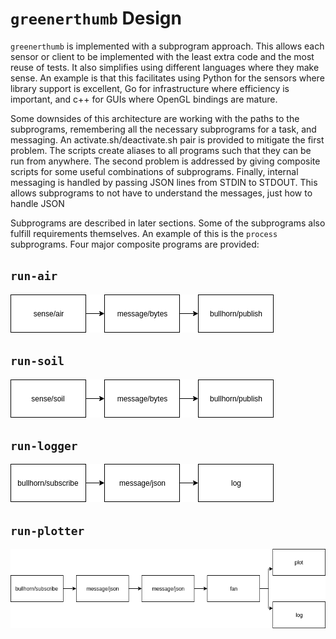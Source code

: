 # `greenerthumb` Design

`greenerthumb` is implemented with a subprogram approach. This allows each
sensor or client to be implemented with the least extra code and the most reuse
of tests. It also simplifies using different languages where they make sense. An
example is that this facilitates using Python for the sensors where library
support is excellent, Go for infrastructure where efficiency is important, and
c++ for GUIs where OpenGL bindings are mature.

Some downsides of this architecture are working with the paths to the
subprograms, remembering all the necessary subprograms for a task, and
messaging. An activate.sh/deactivate.sh pair is provided to mitigate the first
problem. The scripts create aliases to all programs such that they can be run
from anywhere.  The second problem is addressed by giving composite scripts for
some useful combinations of subprograms. Finally, internal messaging is handled
by passing JSON lines from STDIN to STDOUT. This allows subprograms to not have
to understand the messages, just how to handle JSON

Subprograms are described in later sections. Some of the subprograms also
fulfill requirements themselves. An example of this is the `process`
subprograms. Four major composite programs are provided:

## `run-air`

![run-air](run-air.png)

## `run-soil`

![run-soil](run-soil.png)

## `run-logger`

![run-logger](run-logger.png)

## `run-plotter`

![run-plotter](run-plotter.png)
